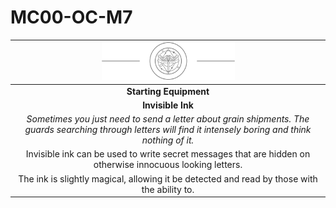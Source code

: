 # MC00-OC-M7

| <img src="../../../images/card-icons/marsh-skimmers.png" height="60" /> |
|:---:|
| **Starting Equipment** |
| **Invisible Ink** |
| *Sometimes you just need to send a letter about grain shipments. The guards searching through letters will find it intensely boring and think nothing of it.* |
| Invisible ink can be used to write secret messages that are hidden on otherwise innocuous looking letters. |
| The ink is slightly magical, allowing it be detected and read by those with the ability to. |
